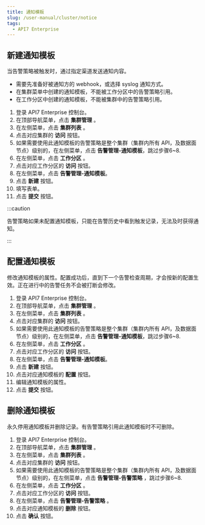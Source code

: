 ```yaml
---
title: 通知模板
slug: /user-manual/cluster/notice
tags:
  - API7 Enterprise
---
```


## 新建通知模板

当告警策略被触发时，通过指定渠道发送通知内容。

- 需要先准备好被通知方的 webhook，或选择 syslog 通知方式。
- 在集群菜单中创建的通知模板，不能被工作分区中的告警策略引用。
- 在工作分区中创建的通知模板，不能被集群中的告警策略引用。

1. 登录 API7 Enterprise 控制台。
2. 在顶部导航菜单，点击 **集群管理** 。
3. 在左侧菜单，点击 **集群列表** 。
4. 点击对应集群的 **访问** 按钮。
5. 如果需要使用此通知模板的告警策略是整个集群（集群内所有 API，及数据面节点）级别的，在左侧菜单，点击 **告警管理-通知模板**，跳过步骤6~8.
6. 在左侧菜单，点击 **工作分区** 。
7. 点击对应工作分区的 **访问** 按钮。
8. 在左侧菜单，点击 **告警管理-通知模板**。
9. 点击 **新建** 按钮。
10. 填写表单。
11. 点击 **提交** 按钮。

:::caution

告警策略如果未配置通知模板，只能在告警历史中看到触发记录，无法及时获得通知。

:::

## 配置通知模板

修改通知模板的属性。配置成功后，直到下一个告警检查周期，才会按新的配置生效。正在进行中的告警任务不会被打断会修改。

1. 登录 API7 Enterprise 控制台。
2. 在顶部导航菜单，点击 **集群管理** 。
3. 在左侧菜单，点击 **集群列表** 。
4. 点击对应集群的 **访问** 按钮。
5. 如果需要使用此通知模板的告警策略是整个集群（集群内所有 API，及数据面节点）级别的，在左侧菜单，点击 **告警管理-通知模板**，跳过步骤6~8.
6. 在左侧菜单，点击 **工作分区** 。
7. 点击对应工作分区的 **访问** 按钮。
8. 在左侧菜单，点击 **告警管理-通知模板**。
9. 点击 **新建** 按钮。
8. 点击对应通知模板的 **配置** 按钮。
9. 编辑通知模板的属性。
10. 点击 **提交** 按钮。

## 删除通知模板

永久停用通知模板并删除记录。有告警策略引用此通知模板时不可删除。

1. 登录 API7 Enterprise 控制台。
2. 在顶部导航菜单，点击 **集群管理** 。
3. 在左侧菜单，点击 **集群列表** 。
4. 点击对应集群的 **访问** 按钮。
5. 如果需要使用此通知模板的告警策略是整个集群（集群内所有 API，及数据面节点）级别的，在左侧菜单，点击 **告警管理-告警策略** ，跳过步骤6~8.
6. 在左侧菜单，点击 **工作分区** 。
7. 点击对应工作分区的 **访问** 按钮。
8. 在左侧菜单，点击 **告警管理-告警策略** 。
9. 点击对应通知模板的 **删除** 按钮。
10. 点击 **确认** 按钮。
